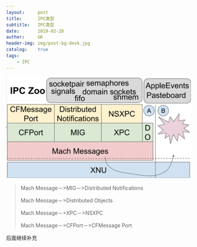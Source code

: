 ```yaml
---
layout:     post
title:      IPC类型
subtitle:   IPC类型
date:       2019-02-28
author:     GK
header-img: img/post-bg-desk.jpg
catalog:    true
tags:
    - IPC
---
```


![ipc](/img/post-ipc.png)

>Mach Message－>MIG－>Distributed Notifications
>
>Mach Message－>Distributed Objects
>
>Mach Message－>XPC－>NSXPC
>
>Mach Message－>CFPort－>CFMessage Port

后面继续补充